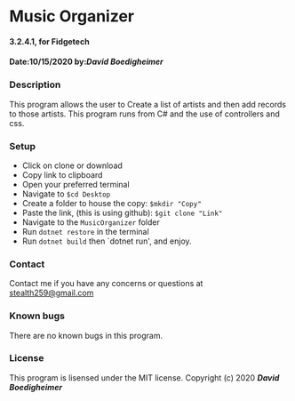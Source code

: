 # Music Organizer
#### 3.2.4.1, for Fidgetech
#### Date:10/15/2020  by:_**David Boedigheimer**_
### Description
This program allows the user to Create a list of artists and then add records to those artists. This program runs from C# and the use of controllers and css.
### Setup
* Click on clone or download
* Copy link to clipboard
* Open your preferred terminal
* Navigate to `$cd Desktop`
* Create a folder to house the copy: `$mkdir "Copy"`
* Paste the link, (this is using github): `$git clone "Link"`
* Navigate to the `MusicOrganizer` folder
* Run `dotnet restore` in the terminal
* Run `dotnet build` then `dotnet run', and enjoy.
### Contact
Contact me if you have any concerns or questions at stealth259@gmail.com
### Known bugs
There are no known bugs in this program.
### License
This program is lisensed under the MIT license.
Copyright (c) 2020 _**David Boedigheimer**_